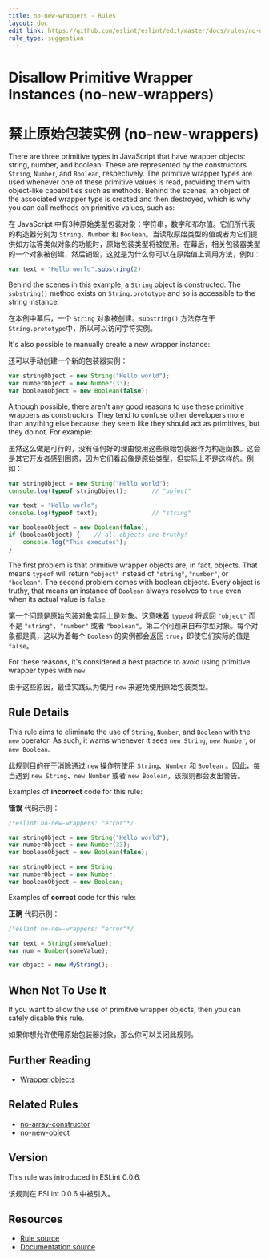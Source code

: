 ```yaml
---
title: no-new-wrappers - Rules
layout: doc
edit_link: https://github.com/eslint/eslint/edit/master/docs/rules/no-new-wrappers.md
rule_type: suggestion
---
```

<!-- Note: No pull requests accepted for this file. See README.md in the root directory for details. -->

# Disallow Primitive Wrapper Instances (no-new-wrappers)

# 禁止原始包装实例 (no-new-wrappers)

There are three primitive types in JavaScript that have wrapper objects: string, number, and boolean. These are represented by the constructors `String`, `Number`, and `Boolean`, respectively. The primitive wrapper types are used whenever one of these primitive values is read, providing them with object-like capabilities such as methods. Behind the scenes, an object of the associated wrapper type is created and then destroyed, which is why you can call methods on primitive values, such as:

在 JavaScript 中有3种原始类型包装对象：字符串，数字和布尔值。它们所代表的构造器分别为 `String`、`Number` 和 `Boolean`。当读取原始类型的值或者为它们提供如方法等类似对象的功能时，原始包装类型将被使用。在幕后，相关包装器类型的一个对象被创建，然后销毁，这就是为什么你可以在原始值上调用方法，例如：

```js
var text = "Hello world".substring(2);
```

Behind the scenes in this example, a `String` object is constructed. The `substring()` method exists on `String.prototype` and so is accessible to the string instance.

在本例中幕后，一个 `String` 对象被创建。`substring()` 方法存在于 `String.prototype`中，所以可以访问字符实例。

It's also possible to manually create a new wrapper instance:

还可以手动创建一个新的包装器实例：

```js
var stringObject = new String("Hello world");
var numberObject = new Number(33);
var booleanObject = new Boolean(false);
```

Although possible, there aren't any good reasons to use these primitive wrappers as constructors. They tend to confuse other developers more than anything else because they seem like they should act as primitives, but they do not. For example:

虽然这么做是可行的，没有任何好的理由使用这些原始包装器作为构造函数。这会是其它开发者感到困惑，因为它们看起像是原始类型，但实际上不是这样的。例如：

```js
var stringObject = new String("Hello world");
console.log(typeof stringObject);       // "object"

var text = "Hello world";
console.log(typeof text);               // "string"

var booleanObject = new Boolean(false);
if (booleanObject) {    // all objects are truthy!
    console.log("This executes");
}
```

The first problem is that primitive wrapper objects are, in fact, objects. That means `typeof` will return `"object"` instead of `"string"`, `"number"`, or `"boolean"`. The second problem comes with boolean objects. Every object is truthy, that means an instance of `Boolean` always resolves to `true` even when its actual value is `false`.

第一个问题是原始包装对象实际上是对象。这意味着 `typeod` 将返回 `"object"` 而不是 `"string"`、`"number"` 或者 `"boolean"`。第二个问题来自布尔型对象。每个对象都是真，这以为着每个 `Boolean` 的实例都会返回 `true`，即使它们实际的值是 `false`。

For these reasons, it's considered a best practice to avoid using primitive wrapper types with `new`.

由于这些原因，最佳实践认为使用 `new` 来避免使用原始包装类型。

## Rule Details

This rule aims to eliminate the use of `String`, `Number`, and `Boolean` with the `new` operator. As such, it warns whenever it sees `new String`, `new Number`, or `new Boolean`.

此规则目的在于消除通过 `new` 操作符使用 `String`、`Number` 和 `Boolean` 。因此，每当遇到 `new String`、`new Number` 或者 `new Boolean`，该规则都会发出警告。

Examples of **incorrect** code for this rule:

**错误** 代码示例：

```js
/*eslint no-new-wrappers: "error"*/

var stringObject = new String("Hello world");
var numberObject = new Number(33);
var booleanObject = new Boolean(false);

var stringObject = new String;
var numberObject = new Number;
var booleanObject = new Boolean;
```

Examples of **correct** code for this rule:

**正确** 代码示例：

```js
/*eslint no-new-wrappers: "error"*/

var text = String(someValue);
var num = Number(someValue);

var object = new MyString();
```

## When Not To Use It

If you want to allow the use of primitive wrapper objects, then you can safely disable this rule.

如果你想允许使用原始包装器对象，那么你可以关闭此规则。

## Further Reading

* [Wrapper objects](https://www.inkling.com/read/javascript-definitive-guide-david-flanagan-6th/chapter-3/wrapper-objects)

## Related Rules

* [no-array-constructor](no-array-constructor)
* [no-new-object](no-new-object)

## Version

This rule was introduced in ESLint 0.0.6.

该规则在 ESLint 0.0.6 中被引入。

## Resources

* [Rule source](https://github.com/eslint/eslint/tree/master/lib/rules/no-new-wrappers.js)
* [Documentation source](https://github.com/eslint/eslint/tree/master/docs/rules/no-new-wrappers.md)

